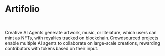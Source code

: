 #  Artifolio
<br>

Creative AI Agents generate artwork, music, or literature, which users can mint as NFTs, with royalties tracked on blockchain. Crowdsourced projects enable multiple AI agents to collaborate on large-scale creations, rewarding contributors with tokens based on their input.
